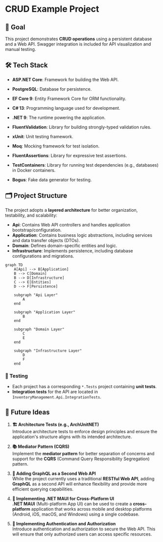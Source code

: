 # CRUD Example Project

## 🎯 Goal
This project demonstrates **CRUD operations** using a persistent database and a Web API. Swagger integration is included for API visualization and manual testing.

## 🛠️ Tech Stack
- **ASP.NET Core**: Framework for building the Web API.
- **PostgreSQL**: Database for persistence.
- **EF Core 9**: Entity Framework Core for ORM functionality.
- **C# 13**: Programming language used for development.
- **.NET 9**: The runtime powering the application.
- **FluentValidation**: Library for building strongly-typed validation rules.

- **xUnit**: Unit testing framework.
- **Moq**: Mocking framework for test isolation.
- **FluentAssertions**: Library for expressive test assertions.
- **TestContainers**: Library for running test dependencies (e.g., databases) in Docker containers.
- **Bogus**: Fake data generator for testing.

## 🗂️ Project Structure
The project adopts a **layered architecture** for better organization, testability, and scalability:

- **Api**: Contains Web API controllers and handles application bootstrap/configuration.
- **Application**: Contains business logic abstractions, including services and data transfer objects (DTOs).
- **Domain**: Defines domain-specific entities and logic.
- **Infrastructure**: Implements persistence, including database configurations and migrations.
```mermaid
graph TD
    A[Api] --> B[Application]
    B --> C[Domain]
    B --> D[Infrastructure]
    C --> E[Entities]
    D --> F[Persistence]

    subgraph "Api Layer"
        A
    end

    subgraph "Application Layer"
        B
    end

    subgraph "Domain Layer"
        C
        E
    end

    subgraph "Infrastructure Layer"
        D
        F
    end
```

### 🧪 Testing
- Each project has a corresponding `*.Tests` project containing **unit tests**.
- **Integration tests** for the API are located in `InventoryManagement.Api.IntegrationTests`.

## 🚀 Future Ideas
1. **🏗️ Architecture Tests (e.g., ArchUnitNET)**  
   Introduce architecture tests to enforce design principles and ensure the application's structure aligns with its intended architecture.

2. **📚 Mediator Pattern (CQRS)**  
   Implement the **mediator pattern** for better separation of concerns and support for the **CQRS** (Command Query Responsibility Segregation) pattern.

3. **🔮 Adding GraphQL as a Second Web API**  
   While the project currently uses a traditional **RESTful Web API**, adding **GraphQL** as a second API will enhance flexibility and provide more efficient querying capabilities.

4. **📱 Implementing .NET MAUI for Cross-Platform UI**  
   **.NET MAUI** (Multi-platform App UI) can be used to create a **cross-platform** application that works across mobile and desktop platforms (Android, iOS, macOS, and Windows) using a single codebase.

5. **🔐 Implementing Authentication and Authorization**  
   Introduce authentication and authorization to secure the Web API. This will ensure that only authorized users can access specific resources.
